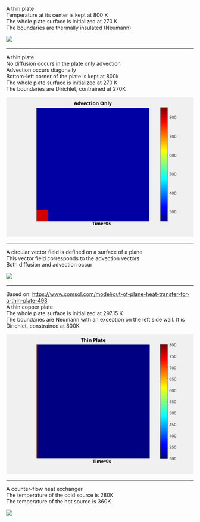 A thin plate   
Temperature at its center is kept at 800 K    
The whole plate surface is initialized at 270 K   
The boundaries are thermally insulated (Neumann).  

![](https://github.com/auralius/numerical-methods-with-matlab/blob/main/transient_advection_diffusion/images/diffusion_only.gif)

-------------------------

A thin plate  
No diffusion occurs in the plate only advection  
Advection occurs diagonally  
Bottom-left corner of the plate is kept at 800k  
The whole plate surface is initialized at 270 K  
The boundaries are Dirichlet, contrained at 270K  

![](https://github.com/auralius/numerical-methods-with-matlab/blob/main/transient_advection_diffusion/images/advection_only.gif)

-------------------------

A circular vector field is defined on a surface of a plane  
This vector field corresponds to the advection vectors  
Both diffusion and advection occur  

![](https://github.com/auralius/numerical-methods-with-matlab/blob/main/transient_advection_diffusion/images/circular_vector_field.gif)

-------------------------

Based on: https://www.comsol.com/model/out-of-plane-heat-transfer-for-a-thin-plate-493  
A thin copper plate  
The whole plate surface is initialized at 297.15 K  
The boundaries are Neumann with an exception on the left side wall. It is Dirichlet, constrained at 800K  

![](https://github.com/auralius/numerical-methods-with-matlab/blob/main/transient_advection_diffusion/images/thinplate_diffusion_only.gif)

-------------------------
A counter-flow heat exchanger  
The temperature of  the cold source is 280K  
The temperature of  the hot source is 360K

![](https://github.com/auralius/numerical-methods-with-matlab/blob/main/transient_advection_diffusion/images/heat_exchanger.gif)


